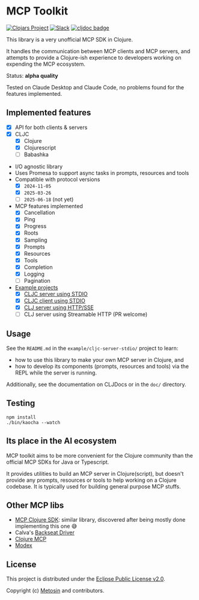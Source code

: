 # MCP Toolkit

[![Clojars Project](https://img.shields.io/clojars/v/fi.metosin/mcp-toolkit.svg)](https://clojars.org/fi.metosin/mcp-toolkit)
[![Slack](https://img.shields.io/badge/slack-mcp--toolkit-orange.svg?logo=slack)](https://clojurians.slack.com/app_redirect?channel=mcp-toolkit)
[![cljdoc badge](https://cljdoc.org/badge/fi.metosin/mcp-toolkit)](https://cljdoc.org/d/fi.metosin/mcp-toolkit)

This library is a very unofficial MCP SDK in Clojure.

It handles the communication between MCP clients and MCP servers, and attempts to provide
a Clojure-ish experience to developers working on expending the MCP ecosystem.

Status: **alpha quality**

Tested on Claude Desktop and Claude Code, no problems found for the features implemented.

## Implemented features

- [x] API for both clients & servers
- [x] CLJC
  - [x] Clojure
  - [x] Clojurescript
  - [ ] Babashka
- I/O agnostic library
- Uses Promesa to support async tasks in prompts, resources and tools
- Compatible with protocol versions
  - [x] `2024-11-05`
  - [x] `2025-03-26`
  - [ ] `2025-06-18` (not yet)
- MCP features implemented
  - [x] Cancellation
  - [x] Ping
  - [x] Progress
  - [x] Roots
  - [x] Sampling
  - [x] Prompts
  - [x] Resources
  - [x] Tools
  - [x] Completion
  - [x] Logging
  - [ ] Pagination
- [Example projects](example)
  - [x] [CLJC server using STDIO](example/cljc-server-stdio)
  - [x] [CLJC client using STDIO](example/cljc-client-stdio)
  - [x] [CLJ server using HTTP/SSE](example/clj-server-sse)
  - [ ] CLJ server using Streamable HTTP (PR welcome)

## Usage

See the `README.md` in the `example/cljc-server-stdio/` project to learn:
- how to use this library to make your own MCP server in Clojure, and
- how to develop its components (prompts, resources and tools) via the REPL
while the server is running.

Additionally, see the documentation on CLJDocs or in the `doc/` directory.

## Testing

```shell
npm install
./bin/kaocha --watch
```

## Its place in the AI ecosystem

MCP toolkit aims to be more convenient for the Clojure community than
the official MCP SDKs for Java or Typescript.

It provides utilities to build an MCP server in Clojure(script), but
doesn't provide any prompts, resources or tools to help working on a Clojure codebase.
It is typically used for building general purpose MCP stuffs.

## Other MCP libs

- [MCP Clojure SDK](https://github.com/unravel-team/mcp-clojure-sdk): similar library, discovered after being mostly done implementing this one 😅
- Calva's [Backseat Driver](https://github.com/BetterThanTomorrow/calva-backseat-driver)
- [Clojure MCP](https://github.com/bhauman/clojure-mcp)
- [Modex](https://github.com/theronic/modex)

## License

This project is distributed under the [Eclipse Public License v2.0](LICENSE.txt).

Copyright (c) [Metosin](https://metosin.fi) and contributors.
